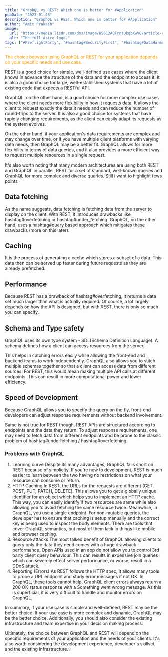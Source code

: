 ```yaml
---
title: "GraphQL vs REST: Which one is better for #Application"
pubDate: "2023-01-23"
description: "GraphQL vs REST: Which one is better for #Application"
author: "Amit Prakash"
image:
  url: "https://media.licdn.com/dms/image/D5612AQFrntDkqbXwVQ/article-cover_image-shrink_600_2000/0/1674340036431?e=1713398400&v=beta&t=qZm5hYp_j2r7wJlwNeHePpxR2guPE6bg-ujZ8WOXYMA"
  alt: "The full Astro logo."
tags: ["#PreflightParty", "#hashtag#SecurityFirst", "#hashtag#DataHarmony", "#hashtag#NoMoreWebWalls"]
---
```


<span style="color:orange">The choice between using GraphQL or REST for your application depends on your specific needs and use case.</span>

REST is a good choice for simple, well-defined use cases where the client knows in advance the structure of the data and the endpoint to access it. It is also a good choice for large, well-established systems that have a lot of existing code that expects a RESTful API.

GraphQL, on the other hand, is a good choice for more complex use cases where the client needs more flexibility in how it requests data. It allows the client to request exactly the data it needs and can reduce the number of round-trips to the server. It is also a good choice for systems that have rapidly changing requirements, as the client can easily adapt its requests as the system evolves.

On the other hand, if your application's data requirements are complex and may change over time, or if you have multiple client platforms with varying data needs, then GraphQL may be a better fit. GraphQL allows for more flexibility in terms of data queries, and it also provides a more efficient way to request multiple resources in a single request.

It's also worth noting that many modern architectures are using both REST and GraphQL in parallel, REST for a set of standard, well-known queries and GraphQL for more complex and diverse queries.
Still i want to highlight fews points

## Data fetching 
As the name suggests, data fetching is fetching data from the server to display on the client. With REST, it introduces drawbacks like hashtag#overfetching or hashtag#under_fetching. GraphQL, on the other hand, uses a hashtag#query based approach which mitigates these drawbacks (more on this later).

## Caching
It is the process of generating a cache which stores a subset of a data. This data then can be served up faster during future requests as they are already prefetched.

## Performance
Because REST has a drawback of hashtag#overfetching, it returns a data set much larger than what is actually required. Of course, a lot largely depends on how the API is designed, but with REST, there is only so much you can specify.

## Schema and Type safety
GraphQL uses its own type system - SDL(Schema Definition Language). A schema defines how a client can access resources from the server. 

This helps in catching errors easily while allowing the front-end and backend teams to work independently. GraphQL also allows you to stitch multiple schemas together so that a client can access data from different sources. 
For REST, this would mean making multiple API calls at different endpoints. This can result in more computational power and lower efficiency.

## Speed of Development
Because GraphQL allows you to specify the query on the fly, front-end developers can adjust response requirements without backend involvement. 

Same is not true for REST though. REST APIs are structured according to endpoints and the data they return. To adjust response requirements, one may need to fetch data from different endpoints and be prone to the classic problem of hashtag#underfetching / hashtag#overfetching. 

### Problems with GraphQL

1. Learning curve
Despite its many advantages, GraphQL falls short on REST because of simplicity. If you're new to development, REST is much easier to learn between the two having no restrictions on what your resource can consume or return.
2. HTTP Caching
In REST, the URLs for the requests are different (GET, POST, PUT, PATCH, DELETE). This allows you to get a globally unique identifier for an object which helps you to implement an HTTP cache. This way, you can easily identify if two resources are same while also allowing you to avoid fetching the same resource twice.
Meanwhile, in GraphQL, you use a single endpoint. For non-mutable queries, the developer has to ensure that caching is setup manually and the correct key is being used to inspect the body elements. There are tools that cover GraphQL semantics, but most of them lack in things like mobile and browser caching.
3. Resource attacks
The most talked benefit of GraphQL allowing clients to query only the data they need comes with a huge drawback - performance. Open APIs used in an app do not allow you to control 3rd party client query behaviour. This can results in expensive join queries which can severely effect server performance, or worse, result in a DDoS attack.
4. Reporting (Errors)
As REST follows the HTTP spec, it allows many tools to probe a URL endpoint and study error messages if not OK. In GraphQL, these tools cannot help. GraphQL client errors always return a 200 OK status response with a Something went wrong message. As this is superficial, it is very difficult to handle and monitor errors on GraphQL.

In summary, if your use case is simple and well-defined, REST may be the better choice. If your use case is more complex and dynamic, GraphQL may be the better choice. Additionally, you should also consider the existing infrastructure and team expertise in your decision making process.

Ultimately, the choice between GraphQL and REST will depend on the specific requirements of your application and the needs of your clients. It's also worth considering the development experience, developer's skillset, and the existing infrastructure.💡